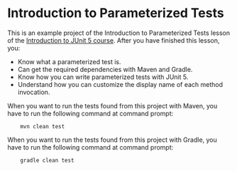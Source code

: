 # Introduction to Parameterized Tests

This is an example project of the Introduction to Parameterized Tests lesson of the
[Introduction to JUnit 5 course](https://www.cleantestautomation.com/get-started-with-junit-5/). 
After you have finished this lesson, you: 

* Know what a parameterized test is.
* Can get the required dependencies with Maven and Gradle.
* Know how you can write parameterized tests with JUnit 5.
* Understand how you can customize the display name of each method invocation.

When you want to run the tests found from this project with Maven, you have to run the
following command at command prompt:

        mvn clean test

When you want to run the tests found from this project with Gradle, you have to run the
following command at command prompt: 

        gradle clean test
